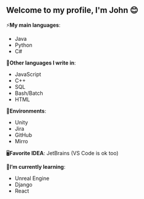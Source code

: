 ## Welcome to my profile, I'm John 😊

 ⚡**My main languages**:
  - Java
  - Python
  - C#

📍**Other languages I write in**:
  - JavaScript
  - C++
  - SQL
  - Bash/Batch
  - HTML

🧮**Environments**:
  - Unity
  - Jira
  - GitHub
  - Mirro

🖥️**Favorite IDEA**: JetBrains (VS Code is ok too)

🌱**I’m currently learning**:
  - Unreal Engine
  - Django
  - React

<!--
**jaho123i/jaho123i** is a ✨ _special_ ✨ repository because its `README.md` (this file) appears on your GitHub profile.

Here are some ideas to get you started:

- 🔭 I’m currently working on ...
- 🌱 I’m currently learning ...
- 👯 I’m looking to collaborate on ...
- 🤔 I’m looking for help with ...
- 💬 Ask me about ...
- 📫 How to reach me: ...
- 😄 Pronouns: ...
- ⚡ Fun fact: ...
-->
